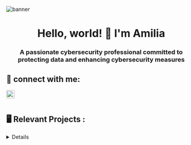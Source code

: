 ![banner](https://i.imgur.com/6mbXVX8.png)
<h1 align="center">Hello, world! 👋 I'm Amilia</h1>
<h3 align="center">A passionate cybersecurity professional committed to protecting data and enhancing cybersecurity measures</h3>
<h2> 📲 connect with me:</h2>
  
[<img align="left" alt="Amilia | LinkedIn" width="22px" src="https://cdn.jsdelivr.net/npm/simple-icons@v3/icons/linkedin.svg" />][linkedin]

[linkedin]: https://www.linkedin.com/in/amiliasalvatore/

 <br />
 <br />

<h2>  🖥️ Relevant Projects  :</h2>

<details close>

<div>

</summary>




<h2>👨🏻‍💻 🌎 🔐 Cyber Security / IT Projects 👨🏻‍💻 🌎 🔐</h2>
 <br />
 <br />
  
- <b>Azure Honey Net Cloud Project</b>
  ### [Cloud SOC Project Resources](https://github.com/AmiliaSalva/Cloud-SOC-Project-Resources)
  - [Creating a Live SOC / Honey Net in Azure](https://github.com/AmiliaSalva/Azure-Honey-Net-SOC)
  - [Enhancing Security with KQL: Understanding Successful User Logins and Logon Types](https://github.com/AmiliaSalva/KQL-Queries)








